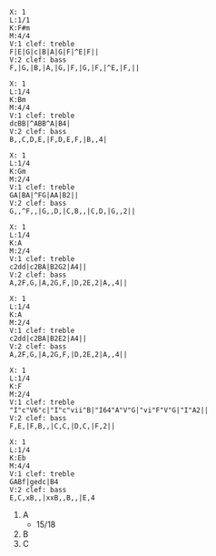 ```music-abc
X: 1
L:1/1
K:F#m
M:4/4
V:1 clef: treble
F|E|G|c|B|A|G|F|^E|F||
V:2 clef: bass
F,|G,|B,|A,|G,|F,|G,|F,|^E,|F,||
```

```music-abc
X: 1
L:1/4
K:Bm
M:4/4
V:1 clef: treble
dcBB|^ABB^A|B4|
V:2 clef: bass
B,,C,D,E,|F,D,E,F,|B,,4|
```

```music-abc
X: 1
L:1/4
K:Gm
M:2/4
V:1 clef: treble
GA|BA|^FG|AA|B2||
V:2 clef: bass
G,,^F,,|G,,D,|C,B,,|C,D,|G,,2||
```

```music-abc
X: 1
L:1/4
K:A
M:2/4
V:1 clef: treble
c2dd|c2BA|B2G2|A4||
V:2 clef: bass
A,2F,G,|A,2G,F,|D,2E,2|A,,4||
```

```music-abc
X: 1
L:1/4
K:A
M:2/4
V:1 clef: treble
c2dd|c2BA|B2E2|A4||
V:2 clef: bass
A,2F,G,|A,2G,F,|D,2E,2|A,,4||
```

```music-abc
X: 1
L:1/4
K:F
M:2/4
V:1 clef: treble
"I"c"V6"c|"I"c"vii"B|"I64"A"V"G|"vi"F"V"G|"I"A2||
V:2 clef: bass
F,E,|F,B,,|C,C,|D,C,|F,2||
```

```music-abc
X: 1
L:1/4
K:Eb
M:4/4
V:1 clef: treble
GABf|gedc|B4
V:2 clef: bass
E,C,xB,,|xxB,,B,,|E,4
```

1. A
	- 15/18
2. B
3. C
